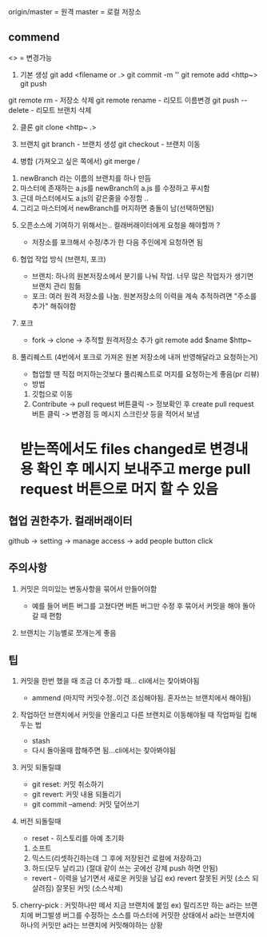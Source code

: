 origin/master = 원격
master = 로컬 저장소 

## commend
<> = 변경가능

1. 기본 생성
git add <filename or .>
git commit -m '<message>'
git remote add <origin> <http~>
git push <origin> <master>

git remote rm <name> - 저장소 삭제
git remote rename <origin-name> <new-name>   - 리모트 이름변경
git push <remote-name> --delete <branch-name>  - 리모트 브랜치 삭제


2. 클론
git clone <http~ .>    


3. 브랜치
git branch <name>   - 브랜치 생성
git checkout <name>  - 브랜치 이동


4. 병합 (가져오고 싶은 쪽에서)
git merge <origin>/<branch-name>
<!-- 충돌:  -->
1. newBranch 라는 이름의 브랜치를 하나 만듬
2. 마스터에 존재하는 a.js를 newBranch의 a.js 를 수정하고 푸시함
3. 근데 마스터에서도 a.js의 같은줄을 수정함 ..
4. 그리고 마스터에서 newBranch를 머지하면 충돌이 남(선택하면됨)
<!-- //충돌 -->



5. 오픈소스에 기여하기 위해서는.. 컬래버래이터에게 요청을 해야할까 ? 
    - 저장소를 포크해서 수정/추가 한 다음 주인에게 요청하면 됨

6. 협업 작업 방식 (브랜치, 포크)
    - 브랜치: 하나의 원본저장소에서 분기를 나눠 작업. 너무 많은 작업자가 생기면 브랜치 관리 힘듦
    - 포크: 여러 원격 저장소를 나눔. 원본저장소의 이력을 계속 추적하려면 "주소를 추가" 해줘야함

7. 포크 
    - fork -> clone -> 추적할 원격저장소 추가 git remote add $name $http~


8. 풀리퀘스트 (4번에서 포크로 가져온 원본 저장소에 내꺼 반영해달라고 요청하는거)
    - 협업할 땐 직접 머지하는것보다 풀리퀘스트로 머지를 요청하는게 좋음(pr 리뷰)
    - 방법
    1. 깃헙으로 이동 
    2. Contribute -> pull request 버튼클릭 -> 정보확인 후 create pull request 버튼 클릭 -> 변경점 등 메시지 스크린샷 등을 적어서 보냄 
    # 받는쪽에서도 files changed로 변경내용 확인 후 메시지 보내주고 merge pull request 버튼으로 머지 할 수 있음








## 협업 권한추가. 컬래버래이터
github -> setting -> manage access -> add people button click






## 주의사항
1. 커밋은 의미있는 변동사항을 묶어서 만들어야함
    - 예를 들어 버튼 버그를 고쳤다면 버튼 버그만 수정 후 묶어서 커밋을 해야 돌아갈 때 편함

2. 브랜치는 기능별로 쪼개는게 좋음
    



## 팁
1. 커밋을 한번 했을 때 조금 더 추가할 때... cli에서는 찾아봐야됨
    - ammend (마지막 커밋수정..이건 조심해야됨. 혼자쓰는 브랜치에서 해야됨)

2. 작업하던 브랜치에서 커밋을 안올리고 다른 브랜치로 이동해야될 때 작업파일 킵해두는 법
    - stash 
    - 다시 돌아올때 팝해주면 됨...cli에서는 찾아봐야됨

3. 커밋 되돌릴떄 
    - git reset: 커밋 취소하기
    - git revert: 커밋 내용 되돌리기
    - git commit –amend: 커밋 덮어쓰기

4. 버전 되돌릴때
    - reset - 히스토리를 아예 초기화
    1. 소프트 
    2. 믹스드(리셋하긴하는데 그 후에 저장된건 로컬에 저장하고) 
    3. 하드(모두 날리고) (절대 같이 쓰는 곳에선 강제 push 하면 안됨)

    - revert - 이력을 남기면서 새로운 커밋을 남김
      ex) revert 잘못된 커밋 (소스 되살려짐)
          잘못된 커밋 (소스삭제)


5. cherry-pick : 커밋하나만 떼서 지금 브랜치에 붙임
    ex) 릴리즈만 하는 a라는 브랜치에 버그발생
        버그를 수정하는 소스를 마스터에 커밋한 상태에서 a라는 브랜치에 하나의 커밋만 a라는 브랜치에 커밋해야하는 상황 
